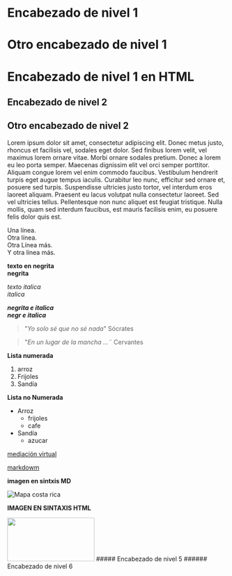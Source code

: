 # Encabezado de nivel 1

Otro encabezado de nivel 1
============
<h1>Encabezado de nivel 1 en HTML</h1>

## Encabezado de nivel 2

Otro encabezado de nivel 2
---------------
Lorem ipsum dolor sit amet, consectetur adipiscing elit. Donec metus justo, rhoncus et facilisis vel, sodales eget dolor. Sed finibus lorem velit, vel maximus lorem ornare vitae. Morbi ornare sodales pretium. Donec a lorem eu leo porta semper. Maecenas dignissim elit vel orci semper porttitor. Aliquam congue lorem vel enim commodo faucibus. Vestibulum hendrerit turpis eget augue tempus iaculis. Curabitur leo nunc, efficitur sed ornare et, posuere sed turpis. Suspendisse ultricies justo tortor, vel interdum eros laoreet aliquam. Praesent eu lacus volutpat nulla consectetur laoreet. Sed vel ultricies tellus. Pellentesque non nunc aliquet est feugiat tristique. Nulla mollis, quam sed interdum faucibus, est mauris facilisis enim, eu posuere felis dolor quis est.


Una línea.    
Otra línea.    
Otra Línea más.<br> 
Y otra línea más.  

**texto en negrita**  
__negrita__

*texto italica*  
_italica_

***negrita e italica***    
**_negr e italica_**

> "*Yo solo sé que no sé nada*" Sócrates

> "*En un lugar de la mancha ...¨* Cervantes

**Lista numerada**

1. arroz
2. Frijoles
3. Sandía

**Lista no Numerada**


- Arroz 
    - frijoles
    - cafe 
- Sandía  
    - azucar

[mediación virtual](https://mv1.mediacionvirtual.ucr.ac.cr/login/index.php)

[markdowm](https://www.markdownguide.org/basic-syntax/)

**imagen en sintxis MD**  

![Mapa costa rica](https://d3lqdljps13i2n.cloudfront.net/recursos/89/2876441/imagen_1_1489601861.jpg)  

**IMAGEN EN SINTAXIS HTML**

<img src="[image.png](https://d3lqdljps13i2n.cloudfront.net/recursos/89/2876441/imagen_1_1489601861.jpg)" width="200" height="100">
##### Encabezado de nivel 5
###### Encabezado de nivel 6

